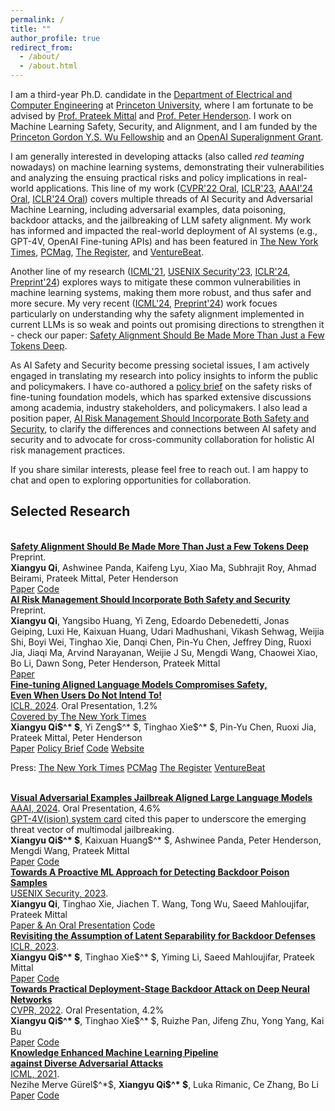 ```yaml
---
permalink: /
title: ""
author_profile: true
redirect_from: 
  - /about/
  - /about.html
---
```




I am a third-year Ph.D. candidate in the [Department of Electrical and Computer Engineering](https://ece.princeton.edu) at [Princeton University](https://www.princeton.edu/), where I am fortunate to be advised by [Prof. Prateek Mittal](https://www.princeton.edu/~pmittal/index.html) and [Prof. Peter Henderson](https://www.peterhenderson.co/). I work on Machine Learning Safety, Security, and Alignment, and I am funded by the [Princeton Gordon Y.S. Wu Fellowship](https://gradschool.princeton.edu/financial-support/fellowships/princeton-fellowships/gordon-wu-fellowship) and an [OpenAI Superalignment Grant](https://openai.com/index/superalignment-fast-grants/).

I am generally interested in developing attacks (also called *red teaming* nowadays) on machine learning systems, demonstrating their vulnerabilities and analyzing the ensuing practical risks and policy implications in real-world applications. This line of my work ([CVPR'22 Oral](https://arxiv.org/abs/2111.12965), [ICLR'23](https://arxiv.org/abs/2205.13613), [AAAI'24 Oral](https://arxiv.org/abs/2306.13213), [ICLR'24 Oral](https://arxiv.org/abs/2310.03693)) covers multiple threads of AI Security and Adversarial Machine Learning, including adversarial examples, data poisoning, backdoor attacks, and the jailbreaking of LLM safety alignment. My work has informed and impacted the real-world deployment of AI systems (e.g., GPT-4V, OpenAI Fine-tuning APIs) and has been featured in [The New York Times](https://www.nytimes.com/2023/10/19/technology/guardrails-artificial-intelligence-open-source.html), [PCMag](https://www.pcmag.com/news/ai-safeguards-are-pretty-easy-to-bypass), [The Register](https://www.theregister.com/2023/10/12/chatbot_defenses_dissolve/), and [VentureBeat](https://venturebeat.com/ai/uh-oh-fine-tuning-llms-compromises-their-safety-study-finds/). 

Another line of my research ([ICML'21](https://arxiv.org/abs/2106.06235), [USENIX Security'23](https://arxiv.org/abs/2205.13616), [ICLR'24](https://arxiv.org/abs/2308.12439), [Preprint'24](https://xiangyuqi.com/shallow-vs-deep-alignment.github.io/)) explores ways to mitigate these common vulnerabilities in machine learning systems, making them more robust, and thus safer and more secure. My very recent ([ICML'24](https://arxiv.org/abs/2402.05162), [Preprint'24](https://xiangyuqi.com/shallow-vs-deep-alignment.github.io/)) work focues particularly on understanding why the safety alignment implemented in current LLMs is so weak and points out promising directions to strengthen it - check our paper: [Safety Alignment Should Be Made More Than Just a Few Tokens Deep](https://xiangyuqi.com/shallow-vs-deep-alignment.github.io/).

As AI Safety and Security become pressing societal issues, I am actively engaged in translating my research into policy insights to inform the public and policymakers. I have co-authored a [policy brief](https://hai.stanford.edu/policy-brief-safety-risks-customizing-foundation-models-fine-tuning) on the safety risks of fine-tuning foundation models, which has sparked extensive discussions among academia, industry stakeholders, and policymakers. I also lead a position paper, [AI Risk Management Should Incorporate Both Safety and Security](https://arxiv.org/abs/2405.19524), to clarify the differences and connections between AI safety and security and to advocate for cross-community collaboration for holistic AI risk management practices.

If you share similar interests, please feel free to reach out. I am happy to chat and open to exploring opportunities for collaboration.
<br>



## Selected Research

<br>

<div class="paper-title">
  <a href="https://xiangyuqi.com/shallow-vs-deep-alignment.github.io/"><strong>Safety Alignment Should Be Made More Than Just a Few Tokens Deep</strong></a>
</div>
<div class="paper-subtitle">
  Preprint. <br>
</div>
<strong class="highlight-name">Xiangyu Qi</strong>, Ashwinee Panda, Kaifeng Lyu, Xiao Ma, Subhrajit Roy, Ahmad Beirami, Prateek Mittal, Peter Henderson<br>
<a class="btn" href="https://xiangyuqi.com/shallow-vs-deep-alignment.github.io/">Paper</a>
<a class="btn" href="https://github.com/Unispac/shallow-vs-deep-alignment">Code</a>

<br>

<div class="paper-title">
  <a href="https://arxiv.org/abs/2405.19524"><strong>AI Risk Management Should Incorporate Both Safety and Security</strong></a>
</div>
<div class="paper-subtitle">
  Preprint. <br>
</div>
<strong class="highlight-name">Xiangyu Qi</strong>, Yangsibo Huang, Yi Zeng, Edoardo Debenedetti, Jonas Geiping, Luxi He, Kaixuan Huang, Udari Madhushani, Vikash Sehwag, Weijia Shi, Boyi Wei, Tinghao Xie, Danqi Chen, Pin-Yu Chen, Jeffrey Ding, Ruoxi Jia, Jiaqi Ma, Arvind Narayanan, Weijie J Su, Mengdi Wang, Chaowei Xiao, Bo Li, Dawn Song, Peter Henderson, Prateek Mittal<br>
<a class="btn" href="https://arxiv.org/abs/2405.19524">Paper</a>


<br>


<div class="paper-title">
  <a href="https://arxiv.org/abs/2310.03693"><strong>Fine-tuning Aligned Language Models Compromises Safety,<br>Even When Users Do Not Intend To!</strong></a>
</div>
<div class="paper-subtitle">
  <a class="location-icon" href="https://iclr.cc/Conferences/2024">ICLR, 2024</a>. <span class="lightning-icon highlight-oral">Oral Presentation, 1.2%</span><br> 
  <a class="lightning-icon highlight-oral" href="https://www.nytimes.com/2023/10/19/technology/guardrails-artificial-intelligence-open-source.html">Covered by The New York Times</a>
</div>
<strong class="highlight-name">Xiangyu Qi$^* $</strong>, Yi Zeng$^* $, Tinghao Xie$^* $, Pin-Yu Chen, Ruoxi Jia, Prateek Mittal, Peter Henderson<br>
<a class="btn" href="https://openreview.net/forum?id=hTEGyKf0dZ">Paper</a>
<a class="btn" href="https://hai.stanford.edu/policy-brief-safety-risks-customizing-foundation-models-fine-tuning">Policy Brief</a>
<a class="btn" href="https://github.com/LLM-Tuning-Safety/LLMs-Finetuning-Safety">Code</a>
<a class="btn" href="https://llm-tuning-safety.github.io/">Website</a>


<span class="press-title press-icon">Press:</span> <a class="btn" href="https://www.nytimes.com/2023/10/19/technology/guardrails-artificial-intelligence-open-source.html">The New York Times</a> 
<a class="btn" href="https://www.pcmag.com/news/ai-safeguards-are-pretty-easy-to-bypass">PCMag</a> 
<a class="btn" href="https://www.theregister.com/2023/10/12/chatbot_defenses_dissolve/">The Register</a> 
<a class="btn" href="https://venturebeat.com/ai/uh-oh-fine-tuning-llms-compromises-their-safety-study-finds/">VentureBeat</a>



<br>


<div class="paper-title">
  <a href="https://arxiv.org/abs/2306.13213"><strong>Visual Adversarial Examples Jailbreak Aligned Large Language Models</strong></a>
</div>
<div class="paper-subtitle">
  <a class="location-icon" href="https://aaai.org/aaai-conference/program-overview/">AAAI, 2024</a>. <span class="lightning-icon highlight-oral">Oral Presentation, 4.6%</span><br> 
  <a class="lightning-icon highlight-oral" href="https://openai.com/research/gpt-4v-system-card">GPT-4V(ision) system card</a> cited this paper to underscore the emerging threat vector of multimodal jailbreaking.
</div>
<strong class="highlight-name">Xiangyu Qi$^* $</strong>, Kaixuan Huang$^* $, Ashwinee Panda, Peter Henderson, Mengdi Wang, Prateek Mittal<br>
<a class="btn" href="https://ojs.aaai.org/index.php/AAAI/article/view/30150">Paper</a>
<a class="btn" href="https://github.com/Unispac/Visual-Adversarial-Examples-Jailbreak-Large-Language-Models">Code</a>

<br>


<div class="paper-title">
  <a href="https://arxiv.org/abs/2205.13616"><strong>Towards A Proactive ML Approach for Detecting Backdoor Poison Samples</strong></a>
</div>
<div class="paper-subtitle">
  <a class="location-icon" href="https://www.usenix.org/conference/usenixsecurity23">USENIX Security, 2023</a>. <br>
</div>
<strong class="highlight-name">Xiangyu Qi</strong>, Tinghao Xie, Jiachen T. Wang, Tong Wu, Saeed Mahloujifar, Prateek Mittal<br>
<a class="btn" href="https://www.usenix.org/conference/usenixsecurity23/presentation/qi">Paper & An Oral Presentation</a>
<a class="btn" href="https://github.com/Unispac/Fight-Poison-With-Poison">Code</a>

<br>
  



<div class="paper-title">
  <a href="https://arxiv.org/abs/2205.13613"><strong>Revisiting the Assumption of Latent Separability for Backdoor Defenses</strong></a>
</div>
<div class="paper-subtitle">
  <a class="location-icon" href="https://iclr.cc/Conferences/2023">ICLR, 2023</a>. <br>
</div>
<strong class="highlight-name">Xiangyu Qi$^* $</strong>, Tinghao Xie$^* $, Yiming Li, Saeed Mahloujifar, Prateek Mittal<br>
<a class="btn" href="https://openreview.net/forum?id=_wSHsgrVali">Paper</a>
<a class="btn" href="https://github.com/Unispac/Circumventing-Backdoor-Defenses">Code</a>

<br>


<div class="paper-title">
  <a href="https://arxiv.org/abs/2111.12965"><strong>Towards Practical Deployment-Stage Backdoor Attack on Deep Neural Networks</strong></a>
</div>
<div class="paper-subtitle">
  <a class="location-icon" href="https://cvpr2022.thecvf.com/home">CVPR, 2022</a>. <span class="lightning-icon highlight-oral">Oral Presentation, 4.2%</span><br>
</div>
<strong class="highlight-name">Xiangyu Qi$^* $</strong>, Tinghao Xie$^* $, Ruizhe Pan, Jifeng Zhu, Yong Yang, Kai Bu<br>
<a class="btn" href="https://www.computer.org/csdl/proceedings-article/cvpr/2022/694600n3337/1H1lHZuphBe">Paper</a>
<a class="btn" href="https://github.com/Unispac/Subnet-Replacement-Attack">Code</a>


<br>


<div class="paper-title">
  <a href="https://arxiv.org/abs/2106.06235"><strong>Knowledge Enhanced Machine Learning Pipeline <br>against Diverse Adversarial Attacks</strong></a>
</div>
<div class="paper-subtitle">
  <a class="location-icon" href="https://icml.cc/Conferences/2021">ICML, 2021</a>.<br>
</div>
Nezihe Merve Gürel$^*$, <strong class="highlight-name">Xiangyu Qi$^* $</strong>, Luka Rimanic, Ce Zhang, Bo Li<br>
<a class="btn" href="https://proceedings.mlr.press/v139/gurel21a.html">Paper</a>
<a class="btn" href="https://github.com/AI-secure/Knowledge-Enhanced-Machine-Learning-Pipeline">Code</a>